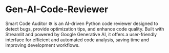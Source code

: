 # Gen-AI-Code-Reviewer
 Smart Code Auditor ⚙️ is an AI-driven Python code reviewer designed to detect bugs, provide optimization tips, and enhance code quality. Built with Streamlit and powered by Google Generative AI, it offers a user-friendly interface for efficient and automated code analysis, saving time and improving development workflows.
